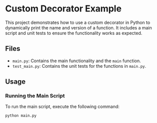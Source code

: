 # Custom Decorator Example

This project demonstrates how to use a custom decorator in Python to dynamically print the name and version of a function. It includes a main script and unit tests to ensure the functionality works as expected.

## Files

- `main.py`: Contains the main functionality and the `main` function.
- `test_main.py`: Contains the unit tests for the functions in `main.py`.

## Usage

### Running the Main Script

To run the main script, execute the following command:

```bash
python main.py